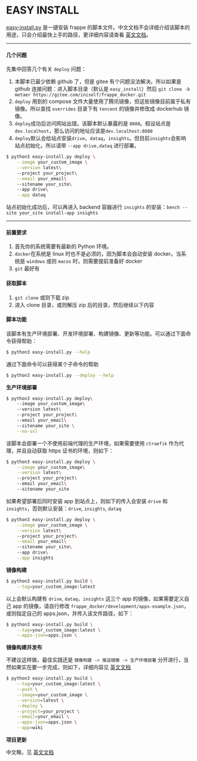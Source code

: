 # EASY INSTALL

[easy-install.py](easy-install.py) 是一键安装 frappe 的脚本文件。中文文档不会详细介绍该脚本的用途，只会介绍最快上手的路径，更详细内容请查看 [英文文档](README.md)。

***

#### 几个问题

先集中回答几个有关 `deploy` 问题：

1. 本脚本已最少依赖 github 了，但是 gitee 有个问题没法解决。所以如果是 github 连接问题：进入脚本目录（默认是 `easy_install`）然后 `git clone -b metaer https://gitee.com/iniself/frappe_docker.git`
2. `deploy` 用到的 compose 文件大量使用了腾讯镜像，但这些镜像目前属于私有镜像。所以查找 `overrides` 目录下有 `tencent` 的镜像并修改成 dockerhub 镜像。
3. `deploy`成功后访问网站出错。该脚本默认暴露的是 `8080`。假设站点是`dev.localhost`，那么访问的地址应该是`dev.localhost:8080`
4. `deploy`默认会给站点安装`drive`，`dataq`，`insights`。但目前`insights`会影响站点初始化，所以请带 `--app drive,dataq` 进行部署。
```sh
$ python3 easy-install.py deploy \
    --image your_custom_image \
    --version latest\   
    --project your_project\
    --email your_email\ 
    --sitename your_site\ 
    --app drive\
    --app dataq
```
站点初始化成功后，可以再进入 backend 容器进行 `insights` 的安装：`bench --site your_site install-app insights`

***

#### 前置要求
1. 首先你的系统需要有最新的 Python 环境。
2. `docker`在系统是 linux 时也不是必须的，因为脚本会自动安装 docker。当系统是 `windows` 或则 `macos` 时，则需要提前准备好 docker
3. `git` 最好有

#### 获取脚本
1. `git clone` 或则下载 zip
3. 进入 clone 目录，或则解压 zip 后的目录，然后继续以下内容

#### 脚本功能

该脚本有生产环境部署、开发环境部署、构建镜像、更新等功能。可以通过下面命令获得帮助：

```sh
$ python3 easy-install.py --help
```

通过下面命令可以获得某个子命令的帮助

```sh
$ python3 easy-install.py --deploy --help
```

**生产环境部署**

```sh
$ python3 easy-install.py deploy\ 
    --image your_custom_image\ 
    --version latest\   
    --project your_project\ 
    --email your_email\ 
    --sitename your_site \
    --no-ssl
```

该脚本会部署一个不使用前端代理的生产环境，如果需要使用 `ctraefik` 作为代理，并且自动获取 https 证书的环境，则如下：

```sh
$ python3 easy-install.py deploy \
    --image your_custom_image\
    --version latest\   
    --project your_project\ 
    --email your_email\ 
    --sitename your_site 
```

如果希望部署后同时安装 app 到站点上，则如下的传入会安装 `drive` 和 `insights`，否则默认安装：`drive`, `insights`, `dataq`

```sh
$ python3 easy-install.py deploy \
    --image your_custom_image \
    --version latest\   
    --project your_project\
    --email your_email\ 
    --sitename your_site\ 
    --app drive\
    --app insights
```

**镜像构建**

```sh
$ python3 easy-install.py build \
	--tag=your_custom_image:latest
```

以上会默认构建有 `drive`, `dataq`，`insights` 这三个 app 的镜像，如果需要定义自己 app 的镜像，请自行修改 `frappe_docker/development/apps-example.json`，或则指定自己的 apps.json，并传入该文件路径，如下：

```sh
$ python3 easy-install.py build \
	--tag=your_custom_image:latest \
	--apps-json=apps.json \
```


**镜像构建并发布**

不建议这样做，最佳实践还是 `镜像构建 -> 推送镜像 -> 生产环境部署` 分开进行，当然如果实在要一步完成，则如下，详细内容见 [英文文档](README.md)

```sh
$ python3 easy-install.py build \
	--tag=your_custom_image:latest \
	--push \
	--image=your_custom_image \
	--version=latest \
	--deploy \
	--project=your_project \
	--email=your_email \
	--apps-json=apps.json \
	--app=wiki
```

**项目更新**

中文略，见 [英文文档](README.md)